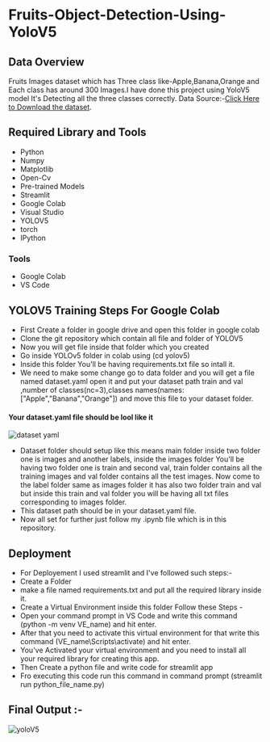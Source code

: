 # Fruits-Object-Detection-Using-YoloV5

## Data Overview

Fruits Images dataset which has Three class like-Apple,Banana,Orange and Each class has around 300 Images.I have done this project using YoloV5 model It's Detecting all the three classes correctly. Data Source:-[Click Here to Download the dataset](https://www.kaggle.com/datasets/mbkinaci/fruit-images-for-object-detection).

## Required Library and Tools

* Python
* Numpy
* Matplotlib
* Open-Cv
* Pre-trained Models
* Streamlit
* Google Colab
* Visual Studio
* YOLOV5
* torch
* IPython
### Tools

* Google Colab
* VS Code

## YOLOV5 Training Steps For Google Colab

 * First Create a folder in google drive and open this folder in google colab
 * Clone the git repository which contain all file and folder of YOLOV5
 * Now you will get file inside that folder which you created 
 * Go inside YOLOv5 folder in colab using (cd yolov5)
 * Inside this folder You'll be having requirements.txt file so intall it.
 * We need to make some change go to data folder and you will get a file named dataset.yaml open it and put your dataset path train and val ,number of classes(nc=3),classes names(names:["Apple","Banana","Orange"]) and move this file to your dataset folder.
 #### Your dataset.yaml file should be lool like it
![dataset yaml](https://user-images.githubusercontent.com/92671804/202411623-b85fd17b-35d3-4b0b-bacd-b74d611343dc.png)

* Dataset folder should setup like this means main folder inside two folder one is images and another labels, inside the images folder You'll be having two folder one is train and second val, train folder contains all the training images and val folder contains all the test images. Now come to the label folder same as images folder it has also two folder train and val but inside this train and val folder you will be having all txt files corresponding to images folder.
* This dataset path should be in your dataset.yaml file.
* Now all set for further just follow my .ipynb file which is in this repository.

## Deployment

* For Deployement I used streamlit and I've followed such steps:-
* Create a Folder
* make a file named requirements.txt and put all the required library inside it.
* Create a Virtual Environment inside this folder Follow these Steps -
* Open your command prompt in VS Code and write this command (python -m venv VE_name) and hit enter.
* After that you need to activate this virtual environment for that write this command (VE_name\Scripts\activate) and hit enter.
* You've Activated your virtual environment and you need to install all your required library for creating this app.
* Then Create a python file and write code for streamlit app
* Fro executing this code run this command in command prompt (streamlit run python_file_name.py)

## Final Output :-

![yoloV5](https://user-images.githubusercontent.com/92671804/202438996-92f7ed1d-f2f3-4b47-b358-c81d587c6a4b.png)

